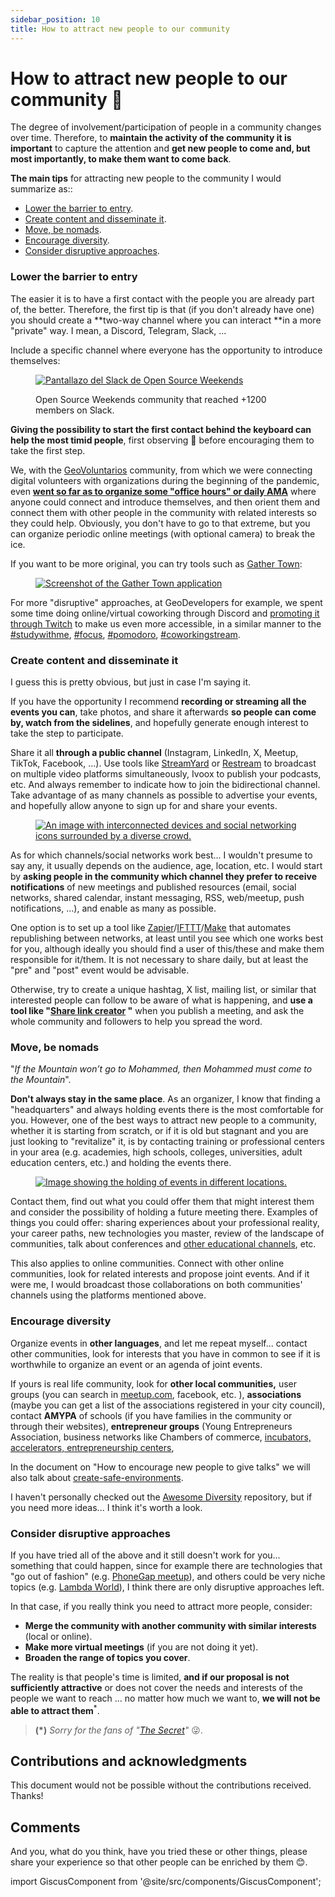 ```yaml
---
sidebar_position: 10
title: How to attract new people to our community
---
```

# How to attract new people to our community 🧲

The degree of involvement/participation of people in a community changes over time. Therefore, to **maintain the activity of the community it is important** to capture the attention and **get new people to come and, but most importantly, to make them want to come back**.
 
**The main tips** for attracting new people to the community I would summarize as::

* [Lower the barrier to entry](#lower-the-barrier-to-entry).
* [Create content and disseminate it](#create-content-and-disseminate-it).
* [Move, be nomads](#move-be-nomads).
* [Encourage diversity](#encourage-diversity).
* [Consider disruptive approaches](#consider-disruptive-approaches).

### Lower the barrier to entry

The easier it is to have a first contact with the people you are already part of, the better.  Therefore, the first tip is that (if you don't already have one) you should create a **two-way channel where you can interact **in a more "private" way. I mean, a Discord, Telegram, Slack, ... 

Include a specific channel where everyone has the opportunity to introduce themselves:

<div style={{textAlign: 'center'}}>

<figure>

[![Pantallazo del Slack de Open Source Weekends](/img/docs/how-to-attract-people-to-your-community/open-source-weekends-slack.png)](/img/docs/how-to-attract-people-to-your-community/open-source-weekends-slack.png)

<figcaption>Open Source Weekends community that reached +1200 members on Slack.</figcaption>
</figure>

</div>

**Giving the possibility to start the first contact behind the keyboard can help the most timid people**, first observing 👀 before encouraging them to take the first step. 

We, with the [GeoVoluntarios](https://web.archive.org/web/20220116222822/https://geovoluntarios.org/) community, from which we were connecting digital volunteers with organizations during the beginning of the pandemic, even **[went so far as to organize some "office hours" or daily AMA](https://youtube.com/playlist?list=PLwq5dz_FjCx4Y3AQKr4q0EAlKbtGpXQ3V)** where anyone could connect and introduce themselves, and then orient them and connect them with other people in the community with related interests so they could help. Obviously, you don't have to go to that extreme, but you can organize periodic online meetings (with optional camera) to break the ice.

If you want to be more original, you can try tools such as [Gather Town](https://app.gather.town/app): 


<div class="half" style={{  textAlign: 'center' }}>

<figure>

[![Screenshot of the Gather Town application](/img/docs/how-to-attract-people-to-your-community/gather-town.gif)](/img/docs/how-to-attract-people-to-your-community/gather-town.gif)

</figure>

</div>

For more "disruptive" approaches, at GeoDevelopers for example, we spent some time doing online/virtual coworking through Discord and [promoting it through Twitch](https://www.twitch.tv/videos/853855361?collection=JxxICOsuVRbGfA) to make us even more accessible, in a similar manner to the [#studywithme](https://www.twitch.tv/directory/all/tags/studywithme), [#focus](https://www.twitch.tv/directory/all/tags/FOCUS), [#pomodoro](https://www.twitch.tv/directory/all/tags/pomodoro), [#coworkingstream](https://www.twitch.tv/directory/all/tags/coworkingstream).  

### Create content and disseminate it

I guess this is pretty obvious, but just in case I'm saying it.

If you have the opportunity I recommend **recording or streaming all the events you can**, take photos, and share it afterwards **so people can come by, watch from the sidelines**, and hopefully generate enough interest to take the step to participate.

Share it all **through a public channel** (Instagram, LinkedIn, X, Meetup, TikTok, Facebook, ...). Use tools like [StreamYard](https://streamyard.com/) or [Restream](https://restream.io) to broadcast on multiple video platforms simultaneously, Ivoox to publish your podcasts, etc. And always remember to indicate how to join the bidirectional channel. Take advantage of as many channels as possible to advertise your events, and hopefully allow anyone to sign up for and share your events.

<div class="half" style={{  textAlign: 'center' }}>

<figure>

[![An image with interconnected devices and social networking icons surrounded by a diverse crowd.](/img/docs/how-to-attract-people-to-your-community/content-creation-and-dissemination.png)](/img/docs/how-to-attract-people-to-your-community/content-creation-and-dissemination.png)

</figure>

</div>

As for which channels/social networks work best... I wouldn't presume to say any, it usually depends on the audience, age, location, etc. I would start by **asking people in the community which channel they prefer to receive notifications** of new meetings and published resources (email, social networks, shared calendar, instant messaging, RSS, web/meetup, push notifications, ...), and enable as many as possible.

One option is to set up a tool like [Zapier](https://zapier.com/)/[IFTTT](https://ifttt.com/)/[Make](https://www.make.com/en) that automates republishing between networks, at least until you see which one works best for you, although ideally you should find a user of this/these and make them responsible for it/them. It is not necessary to share daily, but at least the "pre" and "post" event would be advisable. 

Otherwise, try to create a unique hashtag, X list, mailing list, or similar that interested people can follow to be aware of what is happening, and **use a tool like "[Share link creator](https://www.websiteplanet.com/webtools/sharelink/) "** when you publish a meeting, and ask the whole community and followers to help you spread the word.

### Move, be nomads

"_If the Mountain won’t go to Mohammed, then Mohammed must come to the Mountain_".

**Don't always stay in the same place**. As an organizer, I know that finding a "headquarters" and always holding events there is the most comfortable for you. However, one of the best ways to attract new people to a community, whether it is starting from scratch, or if it is old but stagnant and you are just looking to "revitalize" it, is by contacting training or professional centers in your area (e.g. academies, high schools, colleges, universities, adult education centers, etc.) and holding the events there.  

<div class="half" style={{  textAlign: 'center' }}>

<figure>

[![Image showing the holding of events in different locations.](/img/docs/how-to-attract-people-to-your-community/organizing-events-in-multiple-venues.png)](/img/docs/how-to-attract-people-to-your-community/organizing-events-in-multiple-venues.png)

</figure>

</div>

Contact them, find out what you could offer them that might interest them and consider the possibility of holding a future meeting there. Examples of things you could offer: sharing experiences about your professional reality, your career paths, new technologies you master, review of the landscape of communities, talk about conferences and [other educational channels](https://www.rauljimenez.info/docs/developers/educational-developers-channels), etc. 

This also applies to online communities. Connect with other online communities, look for related interests and propose joint events. And if it were me, I would broadcast those collaborations on both communities' channels using the platforms mentioned above.

### Encourage diversity

Organize events in **other languages**, and let me repeat myself... contact other communities, look for interests that you have in common to see if it is worthwhile to organize an event or an agenda of joint events. 

If yours is real life community, look for **other local communities,** user groups (you can search in [meetup.com](https://www.meetup.com), facebook, etc. ), **associations** (maybe you can get a list of the associations registered in your city council), contact **AMYPA** of schools (if you have families in the community or through their websites), **entrepreneur groups** (Young Entrepreneurs Association, business networks like Chambers of commerce, [incubators, accelerators, entrepreneurship centers](https://startupxplore.com/en/map),  

In the document on "How to encourage new people to give talks" we will also talk about [create-safe-environments](/docs/communities/how-to-encourage-people-to-participate). 

I haven't personally checked out the [Awesome Diversity](https://github.com/folkswhocode/awesome-diversity#readme) repository, but if you need more ideas... I think it's worth a look.


### Consider disruptive approaches

If you have tried all of the above and it still doesn't work for you... something that could happen, since for example there are technologies that "go out of fashion" (e.g. [PhoneGap meetup](https://www.meetup.com/PhoneGap-SF/)), and others could be very niche topics (e.g. [Lambda World](https://www.meetup.com/lambda-world-programming-meetup/)), I think there are only disruptive approaches left. 

In that case, if you really think you need to attract more people, consider:

* **Merge the community with another community with similar interests** (local or online).
* **Make more virtual meetings** (if you are not doing it yet).
* **Broaden the range of topics you cover**.

The reality is that people's time is limited, **and if our proposal is not sufficiently attractive** or does not cover the needs and interests of the people we want to reach ... no matter how much we want to, **we will not be able to attract them**<sup>*</sup>.

> **(*)** *Sorry for the fans of "[The Secret](https://en.wikipedia.org/wiki/The_Secret_(Byrne_book))"* 😜.

## Contributions and acknowledgments

This document would not be possible without the contributions received. Thanks!

## Comments

And you, what do you think, have you tried these or other things, please share your experience so that other people can be enriched by them 😊.

import GiscusComponent from '@site/src/components/GiscusComponent';

<GiscusComponent></GiscusComponent>